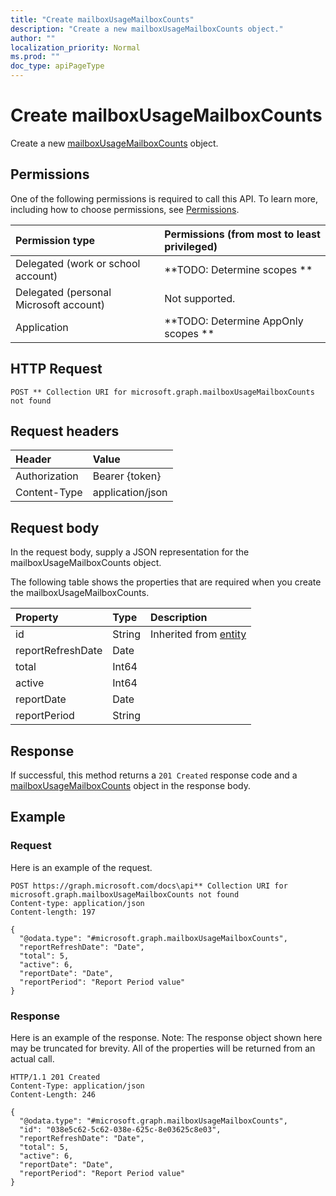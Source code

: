 ```yaml
---
title: "Create mailboxUsageMailboxCounts"
description: "Create a new mailboxUsageMailboxCounts object."
author: ""
localization_priority: Normal
ms.prod: ""
doc_type: apiPageType
---
```


# Create mailboxUsageMailboxCounts

Create a new [mailboxUsageMailboxCounts](../resources/mailboxusagemailboxcounts.md) object.

## Permissions
One of the following permissions is required to call this API. To learn more, including how to choose permissions, see [Permissions](/concepts/permissions-reference.md).

|Permission type|Permissions (from most to least privileged)|
|:---|:---|
|Delegated (work or school account)|**TODO: Determine scopes **|
|Delegated (personal Microsoft account)|Not supported.|
|Application|**TODO: Determine AppOnly scopes **|

## HTTP Request
<!-- {
  "blockType": "ignored"
}
-->
``` http
POST ** Collection URI for microsoft.graph.mailboxUsageMailboxCounts not found
```

## Request headers
|Header|Value|
|:---|:---|
|Authorization|Bearer {token}|
|Content-Type|application/json|

## Request body
In the request body, supply a JSON representation for the mailboxUsageMailboxCounts object.

The following table shows the properties that are required when you create the mailboxUsageMailboxCounts.

|Property|Type|Description|
|:---|:---|:---|
|id|String| Inherited from [entity](../resources/entity.md)|
|reportRefreshDate|Date||
|total|Int64||
|active|Int64||
|reportDate|Date||
|reportPeriod|String||



## Response
If successful, this method returns a `201 Created` response code and a [mailboxUsageMailboxCounts](../resources/mailboxusagemailboxcounts.md) object in the response body.

## Example

### Request
Here is an example of the request.
<!-- {
  "blockType": "request",
  "name": "create_mailboxusagemailboxcounts_from_"
}
-->
``` http
POST https://graph.microsoft.com/docs\api** Collection URI for microsoft.graph.mailboxUsageMailboxCounts not found
Content-type: application/json
Content-length: 197

{
  "@odata.type": "#microsoft.graph.mailboxUsageMailboxCounts",
  "reportRefreshDate": "Date",
  "total": 5,
  "active": 6,
  "reportDate": "Date",
  "reportPeriod": "Report Period value"
}
```

### Response
Here is an example of the response. Note: The response object shown here may be truncated for brevity. All of the properties will be returned from an actual call.
<!-- {
  "blockType": "response",
  "truncated": true,
  "@odata.type": "microsoft.graph.mailboxusagemailboxcounts"
}
-->
``` http
HTTP/1.1 201 Created
Content-Type: application/json
Content-Length: 246

{
  "@odata.type": "#microsoft.graph.mailboxUsageMailboxCounts",
  "id": "038e5c62-5c62-038e-625c-8e03625c8e03",
  "reportRefreshDate": "Date",
  "total": 5,
  "active": 6,
  "reportDate": "Date",
  "reportPeriod": "Report Period value"
}
```

